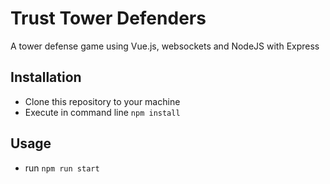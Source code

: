 # Trust Tower Defenders
A tower defense game using Vue.js, websockets and NodeJS with Express

## Installation
- Clone this repository to your machine
- Execute in command line `npm install`

## Usage
- run `npm run start`